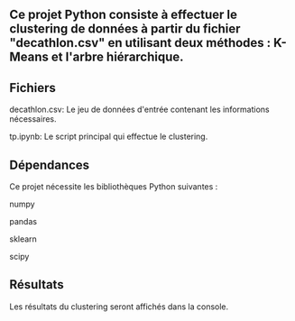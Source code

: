 ## Ce projet Python consiste à effectuer le clustering de données à partir du fichier "decathlon.csv" en utilisant deux méthodes : K-Means et l'arbre hiérarchique.


## Fichiers

decathlon.csv: Le jeu de données d'entrée contenant les informations nécessaires.

tp.ipynb: Le script principal qui effectue le clustering.


## Dépendances

Ce projet nécessite les bibliothèques Python suivantes :

numpy

pandas

sklearn

scipy

## Résultats

Les résultats du clustering seront affichés dans la console.